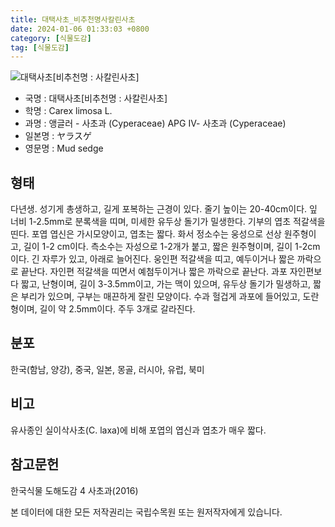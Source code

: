 ```yaml
---
title: 대택사초_비추천명사칼린사초
date: 2024-01-06 01:33:03 +0800
category: [식물도감]
tag: [식물도감]
---
```




![대택사초[비추천명 : 사칼린사초]](/fileUpload/plants/basic/illustration/34454_illustration_th2.jpg)
- 국명 : 대택사초[비추천명 : 사칼린사초]
- 학명 : Carex limosa L.
- 과명 : 앵글러 - 사초과 (Cyperaceae) APG Ⅳ- 사초과 (Cyperaceae)
- 일본명 : ヤラスゲ
- 영문명 : Mud sedge


## 형태
다년생. 성기게 총생하고, 길게 포복하는 근경이 있다. 줄기 높이는 20-40cm이다. 잎 너비 1-2.5mm로 분록색을 띠며, 미세한 유두상 돌기가 밀생한다. 기부의 엽초 적갈색을 띤다. 포엽 엽신은 가시모양이고, 엽초는 짧다. 화서 정소수는 웅성으로 선상 원주형이고, 길이 1-2 cm이다. 측소수는 자성으로 1-2개가 붙고, 짧은 원주형이며, 길이 1-2cm이다. 긴 자루가 있고, 아래로 늘어진다. 웅인편 적갈색을 띠고, 예두이거나 짧은 까락으로 끝난다. 자인편 적갈색을 띠면서 예첨두이거나 짧은 까락으로 끝난다. 과포 자인편보다 짧고, 난형이며, 길이 3-3.5mm이고, 가는 맥이 있으며, 유두상 돌기가 밀생하고, 짧은 부리가 있으며, 구부는 매끈하게 잘린 모양이다. 수과 헐겁게 과포에 들어있고, 도란형이며, 길이 약 2.5mm이다. 주두 3개로 갈라진다.
## 분포
한국(함남, 양강), 중국, 일본, 몽골, 러시아, 유럽, 북미
## 비고
유사종인 실이삭사초(C. laxa)에 비해 포엽의 엽신과 엽초가 매우 짧다.
## 참고문헌
한국식물 도해도감 4 사초과(2016)






본 데이터에 대한 모든 저작권리는 국립수목원 또는 원저작자에게 있습니다.

